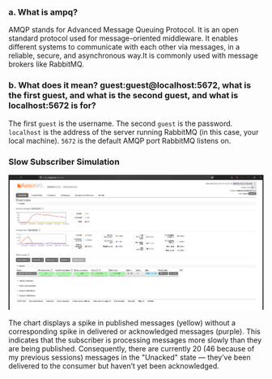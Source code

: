 ### a. What is ampq?

AMQP stands for Advanced Message Queuing Protocol.
It is an open standard protocol used for message-oriented middleware. It enables different systems to communicate with each other via messages, in a reliable, secure, and asynchronous way.It is commonly used with message brokers like RabbitMQ.

### b. What does it mean? guest:guest@localhost:5672, what is the first guest, and what is the second guest, and what is localhost:5672 is for?

The first `guest` is the username. The second `guest` is the password. `localhost` is the address of the server running RabbitMQ (in this case, your local machine). `5672` is the default AMQP port RabbitMQ listens on.

### Slow Subscriber Simulation

![Slow Subscriber](images/slow_subscriber.png)

The chart displays a spike in published messages (yellow) without a corresponding spike in delivered or acknowledged messages (purple). This indicates that the subscriber is processing messages more slowly than they are being published. Consequently, there are currently 20 (46 because of my previous sessions) messages in the "Unacked" state — they’ve been delivered to the consumer but haven’t yet been acknowledged.
